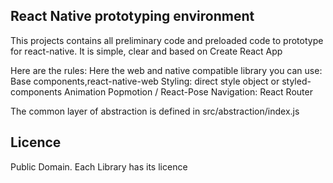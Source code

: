 ## React Native prototyping environment

This projects contains all preliminary code and preloaded code to prototype for react-native.
It is simple, clear and based on Create React App

Here are the rules:
Here the web and native compatible library you can use:
  Base components,react-native-web
  Styling: direct style object or styled-components
  Animation Popmotion / React-Pose
  Navigation: React Router

The common layer of abstraction is defined in src/abstraction/index.js


## Licence

Public Domain.
Each Library has its licence